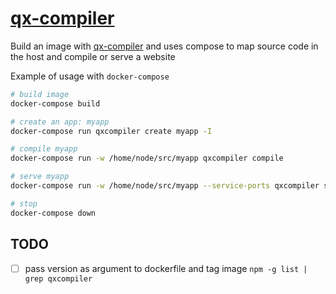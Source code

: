 # [qx-compiler]

Build an image with [qx-compiler] and uses compose to map source code in the host
and compile or serve a website

Example of usage with ```docker-compose```

```bash
# build image
docker-compose build

# create an app: myapp
docker-compose run qxcompiler create myapp -I

# compile myapp
docker-compose run -w /home/node/src/myapp qxcompiler compile

# serve myapp
docker-compose run -w /home/node/src/myapp --service-ports qxcompiler serve

# stop
docker-compose down
```

## TODO

- [ ] pass version as argument to dockerfile and tag image ```npm -g list | grep qxcompiler```

[1]:https://www.npmjs.com/package/qxcompiler
[qx-compiler]:https://github.com/qooxdoo/qooxdoo-compiler 
